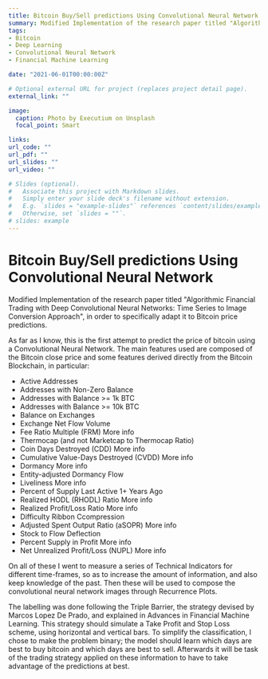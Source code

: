 ```yaml
---
title: Bitcoin Buy/Sell predictions Using Convolutional Neural Network
summary: Modified Implementation of the research paper titled "Algorithmic Financial Trading with Deep Convolutional Neural Networks Time Series to Image Conversion Approach", in order to specifically adapt it to Bitcoin price predictions.
tags:
- Bitcoin
- Deep Learning
- Convolutional Neural Network
- Financial Machine Learning

date: "2021-06-01T00:00:00Z"

# Optional external URL for project (replaces project detail page).
external_link: ""

image:
  caption: Photo by Executium on Unsplash
  focal_point: Smart

links:
url_code: ""
url_pdf: ""
url_slides: ""
url_video: ""

# Slides (optional).
#   Associate this project with Markdown slides.
#   Simply enter your slide deck's filename without extension.
#   E.g. `slides = "example-slides"` references `content/slides/example-slides.md`.
#   Otherwise, set `slides = ""`.
# slides: example
---
```



# Bitcoin Buy/Sell predictions Using Convolutional Neural Network

Modified Implementation of the research paper titled "Algorithmic Financial Trading with Deep Convolutional Neural Networks: Time Series to Image Conversion Approach", in order to specifically adapt it to Bitcoin price predictions.

As far as I know, this is the first attempt to predict the price of bitcoin using a Convolutional Neural Network.
The main features used are composed of the Bitcoin close price and some features derived directly from the Bitcoin Blockchain, in particular:
 - Active Addresses
 - Addresses with Non-Zero Balance
 - Addresses with Balance >= 1k BTC
 - Addresses with Balance >= 10k BTC
 - Balance on Exchanges
 - Exchange Net Flow Volume
 - Fee Ratio Multiple (FRM) More info
 - Thermocap (and not Marketcap to Thermocap Ratio)
 - Coin Days Destroyed (CDD) More info
 - Cumulative Value-Days Destroyed (CVDD) More info
 - Dormancy More info
 - Entity-adjusted Dormancy Flow
 - Liveliness More info
 - Percent of Supply Last Active 1+ Years Ago
 - Realized HODL (RHODL) Ratio More info
 - Realized Profit/Loss Ratio More info
 - Difficulty Ribbon Ccompression
 - Adjusted Spent Output Ratio (aSOPR) More info
 - Stock to Flow Deflection
 - Percent Supply in Profit More info
 - Net Unrealized Profit/Loss (NUPL) More info

On all of these I went to measure a series of Technical Indicators for different time-frames, so as to increase the amount of information, and also keep knowledge of the past. Then these will be used to compose the convolutional neural network images through Recurrence Plots.

The labelling was done following the Triple Barrier, the strategy devised by Marcos Lopez De Prado, and explained in Advances in Financial Machine Learning. This strategy should simulate a Take Profit and Stop Loss scheme, using horizontal and vertical bars.  To simplify the classification, I chose to make the problem binary; the model should learn which days are best to buy bitcoin and which days are best to sell. Afterwards it will be task of the trading strategy applied on these information to have to take advantage of the predictions at best.

